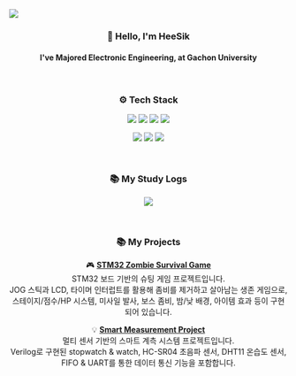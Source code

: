 <img src="https://capsule-render.vercel.app/api?type=waving&color=dfbcf7&height=120&section=header&fontSize=50&fontColor=FFFFFF" />

<!-- 소개 -->
<h3 align="center">👋 Hello, I'm <strong>HeeSik</strong></h3>
<h4 align="center">I've Majored Electronic Engineering, at Gachon University</h4>

<br>

<!-- 기술 스택 -->
<h3 align="center">⚙️ Tech Stack</h3> 
<p align="center">
  <img src="https://img.shields.io/badge/Verilog-1E90FF?style=for-the-badge&logo=verilog&logoColor=white"/>
  <img src="https://img.shields.io/badge/SystemVerilog-7B68EE?style=for-the-badge&logo=verilog&logoColor=white"/>
  <img src="https://img.shields.io/badge/Python-3776AB?style=for-the-badge&logo=python&logoColor=white"/>
  <img src="https://img.shields.io/badge/C-00599C?style=for-the-badge&logo=c&logoColor=white"/>
</p>
<p align="center">
  <img src="https://img.shields.io/badge/Git-F05032?style=for-the-badge&logo=git&logoColor=white"/>
  <img src="https://img.shields.io/badge/Jira-0052CC?style=for-the-badge&logo=jira&logoColor=white"/>
  <img src="https://img.shields.io/badge/Linear-5E6AD2?style=for-the-badge&logo=linear&logoColor=white"/>
</p>

<br>

<!-- 블로그 링크 -->
<h3 align="center">📚 My Study Logs</h3> 
<p align="center">
  <a href="https://www.notion.so/he_sik2-log-222ecb5e8c768050923ccc4934ae517c" target="_blank">
    <img src="https://img.shields.io/badge/Notion Blog-he_sik2 log-black?style=for-the-badge&logo=notion&logoColor=white"/>
  </a>
</p>

<br/>

<h3 align="center">📚 My Projects</h3> 

<div align="center">


🎮 <a href="https://github.com/heesik-kwon/STM32-Game-Project" target="_blank"><strong>STM32 Zombie Survival Game</strong></a><br>
STM32 보드 기반의 슈팅 게임 프로젝트입니다.<br>
JOG 스틱과 LCD, 타이머 인터럽트를 활용해 좀비를 제거하고 살아남는 생존 게임으로,<br>
스테이지/점수/HP 시스템, 미사일 발사, 보스 좀비, 밤/낮 배경, 아이템 효과 등이 구현되어 있습니다.


💡 <a href="https://github.com/heesik-kwon/Smart-Measurement-Project" target="_blank"><strong>Smart Measurement Project</strong></a><br>
멀티 센서 기반의 스마트 계측 시스템 프로젝트입니다.<br>
Verilog로 구현된 stopwatch & watch, HC-SR04 초음파 센서, DHT11 온습도 센서,<br>
FIFO & UART를 통한 데이터 통신 기능을 포함합니다.



</div>
